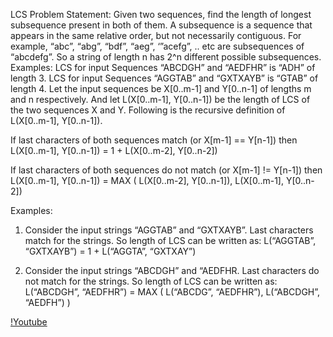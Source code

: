 LCS Problem Statement: Given two sequences, find the length of longest subsequence present in both of them. 
A subsequence is a sequence that appears in the same relative order, but not necessarily contiguous. 
For example, “abc”, “abg”, “bdf”, “aeg”, ‘”acefg”, .. etc are subsequences of “abcdefg”. 
So a string of length n has 2^n different possible subsequences.
Examples:
LCS for input Sequences “ABCDGH” and “AEDFHR” is “ADH” of length 3.
LCS for input Sequences “AGGTAB” and “GXTXAYB” is “GTAB” of length 4.
Let the input sequences be X[0..m-1] and Y[0..n-1] of lengths m and n respectively. 
And let L(X[0..m-1], Y[0..n-1]) be the length of LCS of the two sequences X and Y. 
Following is the recursive definition of L(X[0..m-1], Y[0..n-1]).

If last characters of both sequences match (or X[m-1] == Y[n-1]) then
L(X[0..m-1], Y[0..n-1]) = 1 + L(X[0..m-2], Y[0..n-2])

If last characters of both sequences do not match (or X[m-1] != Y[n-1]) then
L(X[0..m-1], Y[0..n-1]) = MAX ( L(X[0..m-2], Y[0..n-1]), L(X[0..m-1], Y[0..n-2])

Examples:
1) Consider the input strings “AGGTAB” and “GXTXAYB”. Last characters match for the strings. 
So length of LCS can be written as: 
L(“AGGTAB”, “GXTXAYB”) = 1 + L(“AGGTA”, “GXTXAY”)

2) Consider the input strings “ABCDGH” and “AEDFHR. 
Last characters do not match for the strings. So length of LCS can be written as:
L(“ABCDGH”, “AEDFHR”) = MAX ( L(“ABCDG”, “AEDFHR”), L(“ABCDGH”, “AEDFH”) )

[!Youtube](https://youtu.be/HgUOWB0StNE)
